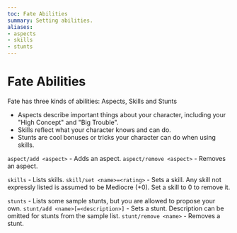 ```yaml
---
toc: Fate Abilities
summary: Setting abilities.
aliases:
- aspects
- skills
- stunts
---
```


# Fate Abilities

Fate has three kinds of abilities:  Aspects, Skills and Stunts

* Aspects describe important things about your character, including your "High Concept" and "Big Trouble".
* Skills reflect what your character knows and can do.
* Stunts are cool bonuses or tricks your character can do when using skills.

`aspect/add <aspect>` - Adds an aspect.
`aspect/remove <aspect>` - Removes an aspect.

`skills` - Lists skills.
`skill/set <name>=<rating>` - Sets a skill. 
    Any skill not expressly listed is assumed to be Mediocre (+0).
    Set a skill to 0 to remove it.

`stunts` - Lists some sample stunts, but you are allowed to propose your own.
`stunt/add <name>[=<description>]` - Sets a stunt.  Description can be omitted for stunts from the sample list.
`stunt/remove <name>` - Removes a stunt.
